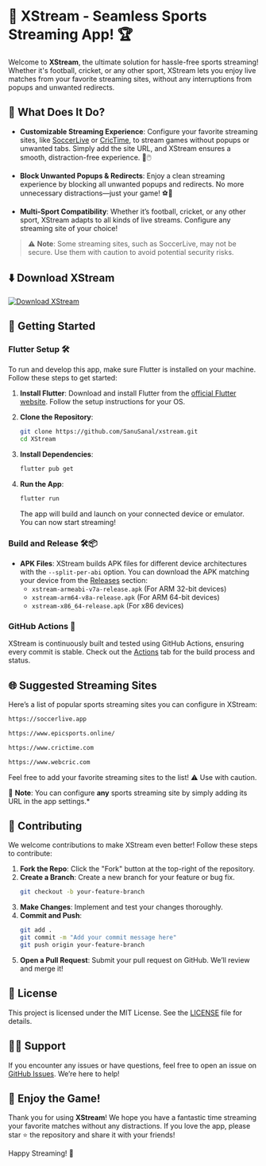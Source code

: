 # 🎥 XStream - Seamless Sports Streaming App! 🏆

Welcome to **XStream**, the ultimate solution for hassle-free sports streaming! Whether it's football, cricket, or any other sport, XStream lets you enjoy live matches from your favorite streaming sites, without any interruptions from popups and unwanted redirects.

## 📱 What Does It Do?

- **Customizable Streaming Experience**: Configure your favorite streaming sites, like [SoccerLive](https://soccerlive.app/) or [CricTime](https://www.crictime.com), to stream games without popups or unwanted tabs. Simply add the site URL, and XStream ensures a smooth, distraction-free experience. 🚫🖱️
  
- **Block Unwanted Popups & Redirects**: Enjoy a clean streaming experience by blocking all unwanted popups and redirects. No more unnecessary distractions—just your game! ⚽🏏

- **Multi-Sport Compatibility**: Whether it’s football, cricket, or any other sport, XStream adapts to all kinds of live streams. Configure any streaming site of your choice!

> ⚠️ **Note**: Some streaming sites, such as SoccerLive, may not be secure. Use them with caution to avoid potential security risks.

## ⬇️ Download XStream

[![Download XStream](https://img.shields.io/badge/Download-XStream-blue?style=for-the-badge&logo=github)](https://github.com/SanuSanal/xstream/releases/)


## 🚀 Getting Started

### Flutter Setup 🛠️

To run and develop this app, make sure Flutter is installed on your machine. Follow these steps to get started:

1. **Install Flutter**: Download and install Flutter from the [official Flutter website](https://flutter.dev/docs/get-started/install). Follow the setup instructions for your OS.

2. **Clone the Repository**:
   ```bash
   git clone https://github.com/SanuSanal/xstream.git
   cd XStream
   ```

3. **Install Dependencies**:
   ```bash
   flutter pub get
   ```

4. **Run the App**:
   ```bash
   flutter run
   ```

   The app will build and launch on your connected device or emulator. You can now start streaming!

### Build and Release 🛠️📦

- **APK Files**: XStream builds APK files for different device architectures with the `--split-per-abi` option. You can download the APK matching your device from the [Releases](https://github.com/SanuSanal/xstream/releases/) section:
  - `xstream-armeabi-v7a-release.apk` (For ARM 32-bit devices)
  - `xstream-arm64-v8a-release.apk` (For ARM 64-bit devices)
  - `xstream-x86_64-release.apk` (For x86 devices)

### GitHub Actions 🤖

XStream is continuously built and tested using GitHub Actions, ensuring every commit is stable. Check out the [Actions](https://github.com/SanuSanal/xstream/actions) tab for the build process and status.

## 🌐 Suggested Streaming Sites

Here’s a list of popular sports streaming sites you can configure in XStream:
   ```bash
   https://soccerlive.app  
   ```
   ```bash
   https://www.epicsports.online/
   ```
   ```bash
   https://www.crictime.com
   ```
   ```bash
   https://www.webcric.com
   ```

Feel free to add your favorite streaming sites to the list! ⚠️ Use with caution.

📌 **Note**: You can configure **any** sports streaming site by simply adding its URL in the app settings.*

## 💪 Contributing

We welcome contributions to make XStream even better! Follow these steps to contribute:

1. **Fork the Repo**: Click the "Fork" button at the top-right of the repository.
2. **Create a Branch**: Create a new branch for your feature or bug fix.
   ```bash
   git checkout -b your-feature-branch
   ```
3. **Make Changes**: Implement and test your changes thoroughly.
4. **Commit and Push**:
   ```bash
   git add .
   git commit -m "Add your commit message here"
   git push origin your-feature-branch
   ```
5. **Open a Pull Request**: Submit your pull request on GitHub. We’ll review and merge it!

## 📜 License

This project is licensed under the MIT License. See the [LICENSE](LICENSE) file for details.

## 🙋‍♂️ Support

If you encounter any issues or have questions, feel free to open an issue on [GitHub Issues](https://github.com/SanuSanal/xstream/issues). We’re here to help!

## 🎉 Enjoy the Game!

Thank you for using **XStream**! We hope you have a fantastic time streaming your favorite matches without any distractions. If you love the app, please star ⭐️ the repository and share it with your friends!

Happy Streaming! 🌟
